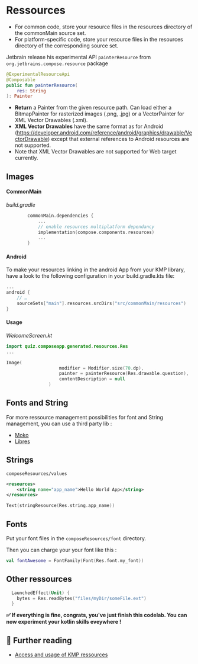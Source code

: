 
#  Ressources

- For common code, store your resource files in the resources directory of the commonMain source set.
- For platform-specific code, store your resource files in the resources directory of the corresponding source set.

 Jetbrain release his experimental API `painterResource` from `org.jetbrains.compose.resource` package
```kotlin
@ExperimentalResourceApi
@Composable
public fun painterResource(
    res: String
): Painter
```

- **Return** a Painter from the given resource path. Can load either a BitmapPainter for rasterized images (.png, .jpg) or a VectorPainter for XML Vector Drawables (.xml).
- **XML Vector Drawables** have the same format as for Android (https://developer.android.com/reference/android/graphics/drawable/VectorDrawable) except that external references to Android resources are not supported. 
- Note that XML Vector Drawables are not supported for Web target currently.
  

 ## Images 

 #### CommonMain

*build.gradle*
```kotlin
        commonMain.dependencies {
            ...
            // enable resources multiplatform dependancy
            implementation(compose.components.resources)
            ...
        }
```

#### Android
To make your resources linking in the android App from your KMP library, have a look to the following configuration in your build.gradle.kts file:

```kotlin
...
android {
    // …
    sourceSets["main"].resources.srcDirs("src/commonMain/resources")
}
```

#### Usage

*WelcomeScreen.kt*
``` kotlin
import quiz.composeapp.generated.resources.Res
...

Image(
                    modifier = Modifier.size(70.dp),
                    painter = painterResource(Res.drawable.question),
                    contentDescription = null
                )
```

## Fonts and String

For more ressource management possibilities for font and String management, you can use a third party lib :
-  [Moko]('https://github.com/icerockdev/moko-resources') 
- [Libres](https://github.com/Skeptick/libres)


## Strings

`composeResources/values`
```xml
<resources>
    <string name="app_name">Hello World App</string>
</resources>
```

```kotlin
Text(stringResource(Res.string.app_name))
```

## Fonts
Put your font files in the `composeResources/font` directory.

Then you can charge your your font like this :

```kotlin
val fontAwesome = FontFamily(Font(Res.font.my_font))
```

## Other ressources

```kotlin
  LaunchedEffect(Unit) { 
    bytes = Res.readBytes("files/myDir/someFile.ext")
  }
```

**✅ If everything is fine,  congrats, you've just finish this codelab. You can now experiment your kotlin skills eveywhere !**

## 📖 Further reading
- [Access and usage of KMP ressources](https://www.jetbrains.com/help/kotlin-multiplatform-dev/compose-multiplatform-resources-usage.html#resource-usage)
